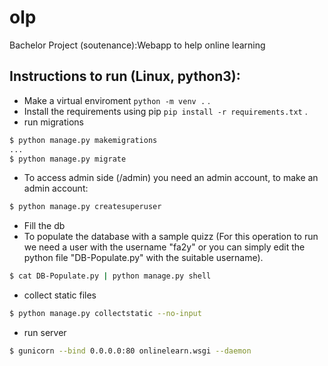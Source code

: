 # olp
Bachelor Project (soutenance):Webapp to help online learning

## Instructions to run (Linux, python3):
- Make a virtual enviroment `python -m venv .` .
- Install the requirements using pip `pip install -r requirements.txt` .
- run migrations
```bash
$ python manage.py makemigrations
...
$ python manage.py migrate
```
- To access admin side (/admin) you need an admin account, to make an admin account:
```bash
$ python manage.py createsuperuser
```
- Fill the db 
- To populate the database with a sample quizz (For this operation to run we need a user with the username "fa2y" or you can simply edit the python file "DB-Populate.py" with the suitable username).
```bash
$ cat DB-Populate.py | python manage.py shell
```
- collect static files
```bash
$ python manage.py collectstatic --no-input
```
- run server
```bash
$ gunicorn --bind 0.0.0.0:80 onlinelearn.wsgi --daemon 
```


